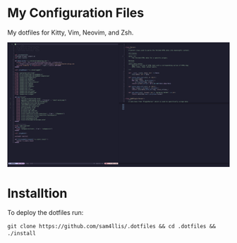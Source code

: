 # My Configuration Files
My dotfiles for Kitty, Vim, Neovim, and Zsh.

![Image of Neovim Config.](https://github.com/sam4llis/.dotfiles/blob/master/img/neovim-config.png)
# Installtion
To deploy the dotfiles run:

```
git clone https://github.com/sam4llis/.dotfiles && cd .dotfiles && ./install
```
